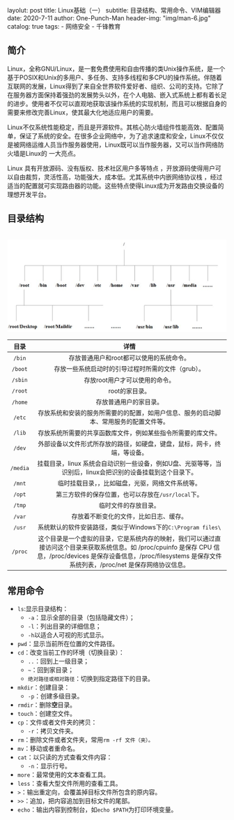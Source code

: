 layoIut:     post
title:     Linux基础（一）
subtitle:  目录结构、常用命令、VIM编辑器
date:       2020-7-11
author:     One-Punch-Man
header-img: "img/man-6.jpg"
catalog: true
tags: 
     - 网络安全
     - 千锋教育





## 简介

​	Linux，全称GNU/Linux，是一套免费使用和自由传播的类Unix操作系统，是一个基于POSIX和Unix的多用户、多任务、支持多线程和多CPU的操作系统。伴随着互联网的发展，Linux得到了来自全世界软件爱好者、组织、公司的支持。它除了在服务器方面保持着强劲的发展势头以外，在个人电脑、嵌入式系统上都有着长足的进步。使用者不仅可以直观地获取该操作系统的实现机制，而且可以根据自身的需要来修改完善Linux，使其最大化地适应用户的需要。 

Linux不仅系统性能稳定，而且是开源软件。其核心防火墙组件性能高效、配置简单，保证了系统的安全。在很多企业网络中，为了追求速度和安全，Linux不仅仅是被网络运维人员当作服务器使用，Linux既可以当作服务器，又可以当作网络防火墙是Linux的 一大亮点。 

Linux 具有开放源码、没有版权、技术社区用户多等特点 ，开放源码使得用户可以自由裁剪，灵活性高，功能强大，成本低。尤其系统中内嵌网络协议栈 ，经过适当的配置就可实现路由器的功能。这些特点使得Linux成为开发路由交换设备的理想开发平台。 



## 目录结构

​	![结构](\img\linux01_01.png)



|   目录   |                             详情                             |
| :------: | :----------------------------------------------------------: |
|  `/bin`  |           存放普通用户和root都可以使用的系统命令。           |
| `/boot`  |      存放一些系统启动时的引导过程时所需的文件（grub）。      |
| `/sbin`  |                存放root用户才可以使用的命令。                |
| `/root`  |                        root的家目录。                        |
| `/home`  |                    存放普通用户的家目录。                    |
|  `/etc`  | 存放系统和安装的服务所需要的的配置，如用户信息、服务的启动脚本、常用服务的配置文件等。 |
|  `/lib`  | 存放系统所需要的共享函数库文件，例如某些指令所需要的库文件。 |
|  `/dev`  | 外部设备以文件形式所存放的路径，如硬盘，键盘，鼠标，网卡，终端，等设备。 |
| `/media` | 挂载目录，linux 系统会自动识别一些设备，例如U盘、光驱等等，当识别后，linux会把识别的设备挂载到这个目录下。 |
|  `/mnt`  |       临时挂载目录，，比如磁盘，光驱，网络文件系统等。       |
|  `/opt`  |      第三方软件的保存位置，也可以存放在`/usr/local`下。      |
|  `/tmp`  |                     临时文件的存放目录。                     |
|  `/var`  |            存放着不断变化的文件，比如日志、缓存。            |
|  `/usr`  | 系统默认的软件安装路径，类似于Windows下的`C:\Program files\` |
| `/proc`  | 这个目录是一个虚拟的目录，它是系统内存的映射，我们可以通过直接访问这个目录来获取系统信息。如 /proc/cpuinfo 是保存 CPU 信息，/proc/devices 是保存设备信息，/proc/filesystems 是保存文件系统列表，/proc/net 是保存网络协议信息。 |



## 常用命令

- `ls`:显示目录结构：
  - `-a`：显示全部的目录（包括隐藏文件）；
  - `-l`：列出目录的详细信息；
  - `-h`以适合人可视的形式显示。
- `pwd`：显示当前所在位置的文件路径。
- `cd`：改变当前工作的环境（切换目录）：
  - `..`：回到上一级目录；
  - `~`：回到家目录；
  - `绝对路径或相对路径`：切换到指定路径下的目录。
- `mkdir`：创建目录：
  - `-p`：创建多级目录。
- `rmdir`：删除**空**目录。
- `touch`：创建空文件。
- `cp`：文件或者文件夹的拷贝：
  - `-r`：拷贝文件夹。
- `rm`：删除文件或者文件夹，常用`rm -rf 文件（夹）。`
- `mv`：移动或者重命名。
- `cat`：以只读的方式查看文件内容：
  - `-n`：显示行号。
- `more`：最常使用的文本查看工具。
- `less`：查看大型文件所用的查看工具。
- `>`：输出重定向，会覆盖掉目标文件所包含的原内容。
- `>>`：追加，把内容追加到目标文件的尾部。
- `echo`：输出内容到控制台，如`echo $PATH`为打印环境变量。